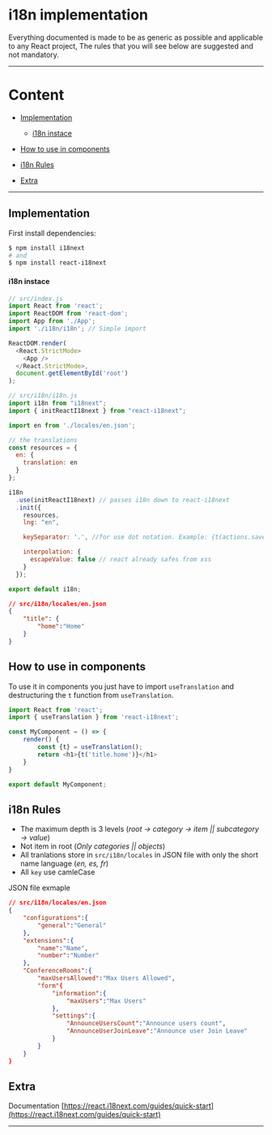 # i18n implementation

Everything documented is made to be as generic as possible and applicable to any React project, The rules that you will see below are suggested and not mandatory.

---

# Content

- [Implementation](#implementation)
    - [i18n instace](#i18n-instace)

- [How to use in components](#how-to-use-in-components)
  
- [i18n Rules](#i18n-rules)
  
- [Extra](#extra)

---

## Implementation

First install dependencies:

```bash
$ npm install i18next
# and
$ npm install react-i18next
```

#### i18n instace

```javascript
// src/index.js
import React from 'react';
import ReactDOM from 'react-dom';
import App from './App';
import './i18n/i18n'; // Simple import

ReactDOM.render(
  <React.StrictMode>
    <App />
  </React.StrictMode>,
  document.getElementById('root')
);

```


```javascript
// src/i18n/i18n.js
import i18n from "i18next";
import { initReactI18next } from "react-i18next";

import en from './locales/en.json';

// the translations
const resources = {
  en: {
    translation: en
  }
};

i18n
  .use(initReactI18next) // passes i18n down to react-i18next
  .init({
    resources,
    lng: "en",

    keySeparator: '.', //for use dot notation. Example: {t(actions.save)}

    interpolation: {
      escapeValue: false // react already safes from xss
    }
  });

export default i18n;
```

```json
// src/i18n/locales/en.json
{
    "title": {
        "home":"Home"
    }
}
```

## How to use in components

To use it in components you just have to import `useTranslation` and destructuring the `t` function from `useTranslation`.

```javascript
import React from 'react';
import { useTranslation } from 'react-i18next';

const MyComponent = () => {
    render() {
        const {t} = useTranslation();
        return <h1>{t('title.home')}</h1>
    }
}

export default MyComponent;
```

## i18n Rules

- The maximum depth is 3 levels (*root -> category -> item || subcategory -> value*)
- Not item in root (*Only categories || objects*)
- All tranlations store in `src/i18n/locales` in JSON file with only the short name language (*en, es, fr*)
- All `key` use camleCase

JSON file exmaple

```json
// src/i18n/locales/en.json
{
    "configurations":{
        "general":"General"
    },
    "extensions":{
        "name":"Name",
        "number":"Number"
    },
    "ConferenceRooms":{
        "maxUsersAllowed":"Max Users Allowed",
        "form"{
            "information":{
                "maxUsers":"Max Users"
            },
            "settings":{
                "AnnounceUsersCount":"Announce users count",
                "AnnounceUserJoinLeave":"Announce user Join Leave"
            }
        }
    }
}
```

## Extra

Documentation
[https://react.i18next.com/guides/quick-start](https://react.i18next.com/guides/quick-start)

---